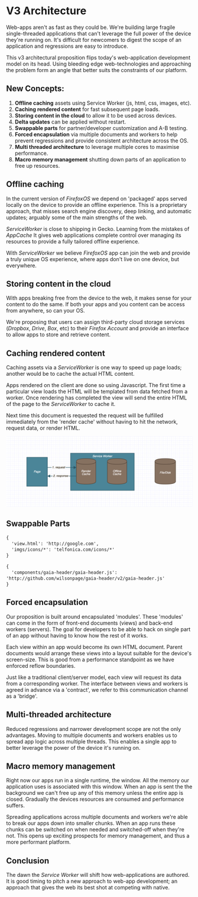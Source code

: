# V3 Architecture

Web-apps aren't as fast as they could be. We're building large fragile single-threaded applications that can't leverage the full power of the device they're running on. It's difficult for newcomers to digest the scope of an application and regressions are easy to introduce.

This v3 architectural proposition flips today's web-application development model on its head. Using bleeding edge web-technologies and approaching the problem form an angle that better suits the constraints of our platform.

## New Concepts:
1. **Offline caching** assets using Service Worker (js, html, css, images, etc).
2. **Caching rendered content** for fast subsequent page loads.
3. **Storing content in the cloud** to allow it to be used across devices.
4. **Delta updates** can be applied without restart.
5. **Swappable parts** for partner/developer customization and A-B testing.
6. **Forced encapsulation** via multiple documents and workers to help prevent regressions and provide consistent architecture across the OS.
7. **Multi threaded architecture** to leverage multiple cores to maximise performance.
8. **Macro memory management** shutting down parts of an application to free up resources.

## Offline caching

In the current version of *FirefoxOS* we depend on 'packaged' apps served locally on the device to provide an offline experience. This is a proprietary approach, that misses search engine discovery, deep linking, and automatic updates; arguably some of the main strengths of the web.

*ServiceWorker* is close to shipping in Gecko. Learning from the mistakes of *AppCache* It gives web applications complete control over managing its resources to provide a fully tailored offline experience.

With *ServiceWorker* we believe *FirefoxOS* app can join the web and provide a truly unique OS experience, where apps don't live on one device, but everywhere.

## Storing content in the cloud

With apps breaking free from the device to the web, it makes sense for your content to do the same. If both your apps and you content can be access from anywhere, so can your OS.

We're proposing that users can assign third-party cloud storage services (*Dropbox*, *Drive*, *Box*, etc) to their *Firefox Account* and provide an interface to allow apps to store and retrieve content.

## Caching rendered content

Caching assets via a *ServiceWorker* is one way to speed up page loads; another would be to cache the actual HTML content.

Apps rendered on the client are done so using Javascript. The first time a particular view loads the HTML will be templated from data fetched from a worker. Once rendering has completed the view will send the entire HTML of the page to the *ServiceWorker* to cache it.

Next time this document is requested the request will be fulfilled immediately from the 'render cache' without having to hit the network, request data, or render HTML.

![](presentation/lib/images/request-flow-render-cache.png)

## Swappable Parts

```
{
  'view.html': 'http://google.com',
  'imgs/icons/*': 'telfonica.com/icons/*'
}
```

```
{
  'components/gaia-header/gaia-header.js': 'http://github.com/wilsonpage/gaia-header/v2/gaia-header.js'
}
```

## Forced encapsulation

Our proposition is built around encapsulated 'modules'. These 'modules' can come in the form of front-end documents (views) and back-end workers (servers). The goal for developers to be able to hack on single part of an app without having to know how the rest of it works.

Each view within an app would become its own HTML document. Parent documents would arrange these views into a layout suitable for the device's screen-size. This is good from a performance standpoint as we have enforced reflow boundaries.

Just like a traditional client/server model, each view will request its data from a corresponding worker. The interface between views and workers is agreed in advance via a 'contract', we refer to this communication channel as a 'bridge'.

## Multi-threaded architecture

Reduced regressions and narrower development scope are not the only advantages. Moving to multiple documents and workers enables us to spread app logic across multiple threads. This enables a single app to better leverage the power of the device it's running on.

## Macro memory management

Right now our apps run in a single runtime, the window. All the memory our application uses is associated with this window. When an app is sent the the background we can't free up any of this memory unless the entire app is closed. Gradually the devices resources are consumed and performance suffers.

Spreading applications across multiple documents and workers we're able to break our apps down into smaller chunks. When an app runs these chunks can be switched on when needed and switched-off when they're not. This opens up exciting prospects for memory management, and thus a more performant platform.

## Conclusion

The dawn the *Service Worker* will shift how web-applications are authored. It is good timing to pitch a new approach to web-app development; an approach that gives the web its best shot at competing with native.

